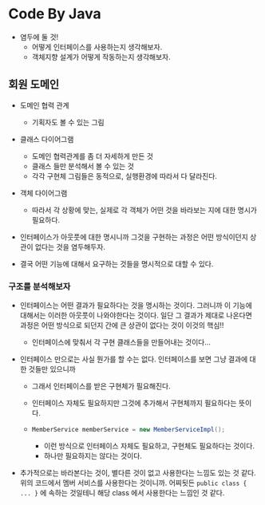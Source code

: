 # Code By Java



- 염두에 둘 것!
  - 어떻게 인터페이스를 사용하는지 생각해보자.
  - 객체지향 설계가 어떻게 작동하는지 생각해보자.



## 회원 도메인

- 도메인 협력 관계
  - 기획자도 볼 수 있는 그림
- 클래스 다이어그램
  - 도메인 협력관계를 좀 더 자세하게 만든 것
  - 클래스 들만 분석해서 볼 수 있는 것
  - 각각 구현체 그림들은 동적으로, 실행환경에 따라서 다 달라진다.
- 객체 다이어그램
  - 따라서 각 상황에 맞는, 실제로 각 객체가 어떤 것을 바라보는 지에 대한 명시가 필요하다.



- 인터페이스가 아웃풋에 대한 명시니까 그것을 구현하는 과정은 어떤 방식이던지 상관이 없다는 것을 염두해두자.
- 결국 어떤 기능에 대해서 요구하는 것들을 명시적으로 대할 수 있다.



### 구조를 분석해보자

- 인터페이스는 어떤 결과가 필요하다는 것을 명시하는 것이다. 그러니까 이 기능에 대해서는 이러한 아웃풋이 나와야한다는 것이다.
  일단 그 결과가 제대로 나온다면 과정은 어떤 방식으로 되던지 간에 큰 상관이 없다는 것이 이것의 핵심!!

  - 인터페이스에 맞춰서 각 구현 클래스들을 만들어내는 것이다...

- 인터페이스 만으로는 사실 뭔가를 할 수는 없다. 인터페이스를 보면 그냥 결과에 대한 것들만 있으니까

  - 그래서 인터페이스를 받은 구현체가 필요해진다.

  - 인터페이스 자체도 필요하지만 그것에 추가해서 구현체까지 필요하다는 뜻이다.

  - ```java
    MemberService memberService = new MemberServiceImpl();
    ```

    - 이런 방식으로 인터페이스 자체도 필요하고, 구현체도 필요하다는 것이다.
    - 하나만 필요하지는 않다는 것이다.

- 추가적으로는 바라본다는 것이, 별다른 것이 없고 사용한다는 느낌도 있는 것 같다.
  위의 코드에서 멤버 서비스를 사용한다는 것이니까.
  어찌됫든 `public class { ... }` 에 속하는 것일테니 해당 class 에서 사용한다는 느낌인 것 같다.